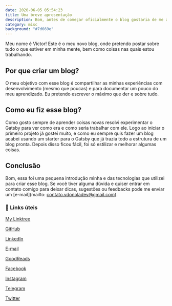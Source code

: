 ```yaml
---
date: 2020-06-05 05:54:23
title: Uma breve apresentação
description: Bom, antes de começar oficialmente o blog gostaria de me apresentar um pouco para vocês.
category: misc
background: "#7d669e"
---
```


Meu nome é Víctor! Este é o meu novo blog, onde pretendo postar sobre tudo o que estiver em minha mente, bem como coisas nas quais estou trabalhando.

## Por que criar um blog?

O meu objetivo com esse blog é compartilhar as minhas experiências com desenvolvimento (mesmo que poucas) e para documentar um pouco do meu aprendizado. Eu pretendo escrever o máximo que der e sobre tudo.

## Como eu fiz esse blog?

Como gosto sempre de aprender coisas novas resolvi experimentar o Gatsby para ver como era e como seria trabalhar com ele. Logo ao iniciar o primeiro projeto já gostei muito, e como eu sempre quis fazer um blog acabei usando um starter para o Gatsby que já trazia todo a estrutura de um blog pronta. Depois disso ficou fácil, foi só estilizar e melhorar algumas coisas.

## Conclusão

Bom, essa foi uma pequena introdução minha e das tecnologias que utilizei para criar esse blog. Se você tiver alguma dúvida e quiser entrar em contato comigo para deixar dicas, sugestões ou feedbacks pode me enviar um [e-mail](mailto: contato.vdonoladev@gmail.com).

### 🔗 Links úteis

<p><a href="[https://vdonoladev.github.io/my-linktree](https://vdonoladev.github.io/my-linktree)" target="_blank">My Linktree</a></p>
<p><a href="[https://github.com/vdonoladev](https://github.com/vdonoladev)" target="_blank">GitHub</a></p>
<p><a href="[https://www.linkedin.com/in/vdonoladev/](https://www.linkedin.com/in/vdonoladev/)" target="_blank">LinkedIn</a></p>
<p><a href="mailto: [contato.vdonoladev@gmail.com](mailto:contato.vdonoladev@gmail.com)" target="_blank">E-mail</a></p>
<p><a href="[https://www.goodreads.com/vdonoladev](https://www.goodreads.com/vdonoladev)" target="_blank">GoodReads</a></p>
<p><a href="[https://www.facebook.com/vdonoladev](https://www.facebook.com/vdonoladev)" target="_blank">Facebook</a></p>
<p><a href="[https://www.instagram.com/vdonoladev/](https://www.instagram.com/vdonoladev/)" target="_blank">Instagram</a></p>
<p><a href="[https://t.me/vdonoladev](https://t.me/vdonoladev)" target="_blank">Telegram</a></p>
<p><a href="[https://twitter.com/vdonoladev](https://twitter.com/vdonoladev)" target="_blank">Twitter</a></p>
